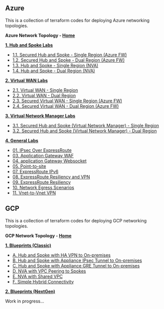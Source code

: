 
## Azure

This is a collection of terraform codes for deploying Azure networking topologies.

**Azure Network Topology - [Home](https://github.com/kaysalawu/azure-network-terraform)**

[**1. Hub and Spoke Labs**](https://github.com/kaysalawu/azure-network-terraform/tree/main/1-hub-and-spoke)
- [1.1. Secured Hub and Spoke - Single Region (Azure FW)](https://github.com/kaysalawu/azure-network-terraform/tree/main/1-hub-and-spoke/1-hub-spoke-azfw-single-region)
- [1.2. Secured Hub and Spoke - Dual Region (Azure FW)](https://github.com/kaysalawu/azure-network-terraform/tree/main/1-hub-and-spoke/2-hub-spoke-azfw-dual-region)
- [1.3. Hub and Spoke - Single Region (NVA)](https://github.com/kaysalawu/azure-network-terraform/tree/main/1-hub-and-spoke/3-hub-spoke-nva-single-region)
- [1.4. Hub and Spoke - Dual Region (NVA)](https://github.com/kaysalawu/azure-network-terraform/tree/main/1-hub-and-spoke/4-hub-spoke-nva-dual-region)

[**2. Virtual WAN Labs**](https://github.com/kaysalawu/azure-network-terraform/tree/main/2-virtual-wan)
- [2.1. Virtual WAN - Single Region](https://github.com/kaysalawu/azure-network-terraform/tree/main/2-virtual-wan/1-vwan-single-region)
- [2.2. Virtual WAN - Dual Region](https://github.com/kaysalawu/azure-network-terraform/tree/main/2-virtual-wan/2-vwan-dual-region)
- [2.3. Secured Virtual WAN - Single Region (Azure FW)](https://github.com/kaysalawu/azure-network-terraform/tree/main/2-virtual-wan/3-vwan-sec-single-region)
- [2.4. Secured Virtual WAN - Dual Region (Azure FW)](https://github.com/kaysalawu/azure-network-terraform/tree/main/2-virtual-wan/4-vwan-sec-dual-region)

[**3. Virtual Network Manager Labs**](https://github.com/kaysalawu/azure-network-terraform/tree/main/3-network-manager)
- [3.1. Secured Hub and Spoke (Virtual Network Manager) - Single Region](https://github.com/kaysalawu/azure-network-terraform/tree/main/3-network-manager/1-hub-spoke-azfw-single-region)
- [3.2. Secured Hub and Spoke (Virtual Network Manager) - Dual Region](https://github.com/kaysalawu/azure-network-terraform/tree/main/3-network-manager/2-hub-spoke-azfw-dual-region)


[**4. General Labs**](https://github.com/kaysalawu/azure-network-terraform/tree/main/4-general)
- [01. IPsec Over ExpressRoute](https://github.com/kaysalawu/azure-network-terraform/tree/main/4-general/01-ipsec-over-er)
- [03. Application Gateway WAF](https://github.com/kaysalawu/azure-network-terraform/tree/main/4-general/03-appgw-waf)
- [04. application Gateway Websocket](https://github.com/kaysalawu/azure-network-terraform/tree/main/4-general/04-appgw-websocket)
- [05. Point-to-site](https://github.com/kaysalawu/azure-network-terraform/tree/main/4-general/05-p2s-client)
- [07. ExpressRoute IPv6](https://github.com/kaysalawu/azure-network-terraform/tree/main/4-general/07-express-route-ipv6)
- [08. ExpressRoute Resiliency and VPN](https://github.com/kaysalawu/azure-network-terraform/tree/main/4-general/08-express-route-vpn-resiliency)
- [09. ExpressRoute Resiliency](https://github.com/kaysalawu/azure-network-terraform/tree/main/4-general/09-express-route-resiliency)
- [10. Network Egress Scenarios](https://github.com/kaysalawu/azure-network-terraform/tree/main/4-general/10-network-egress-scenarios)
- [11. Vnet-to-Vnet VPN](https://github.com/kaysalawu/azure-network-terraform/tree/main/4-general/11-vnet-to-vnet-vpn)

## GCP

This is a collection of terraform codes for deploying GCP networking topologies.

**GCP Network Topology - [Home](https://github.com/kaysalawu/gcp-network-classic-terraform)**

[**1. Blueprints (Classic)**](https://github.com/kaysalawu/gcp-network-classic-terraform/tree/master/1-blueprints-classic)

- [A. Hub and Spoke with HA VPN to On-premises](https://github.com/kaysalawu/gcp-network-classic-terraform/tree/master/1-blueprints-classic/a-standard)
- [B. Hub and Spoke with Appliance IPsec Tunnel to On-premises](https://github.com/kaysalawu/gcp-network-classic-terraform/tree/master/1-blueprints-classic/b-vyos-ipsec)
- [C. Hub and Spoke with Appliance GRE Tunnel to On-premises](https://github.com/kaysalawu/gcp-network-classic-terraform/tree/master/1-blueprints-classic/c-vyos-gre)
- [D. NVA with VPC Peering to Spokes](https://github.com/kaysalawu/gcp-network-classic-terraform/tree/master/1-blueprints-classic/d-nva-peering)
- [E. NVA with Shared VPC](https://github.com/kaysalawu/gcp-network-classic-terraform/tree/master/1-blueprints-classic/e-nva-shared-vpc)
- [F. Simple Hybrid Connectivity](https://github.com/kaysalawu/gcp-network-classic-terraform/tree/master/1-blueprints-classic/f-simple-hybrid)

[**2. Blueprints (NextGen)**](https://github.com/kaysalawu/gcp-network-classic-terraform/tree/master/2-blueprints-nextgen)

Work in progress...

